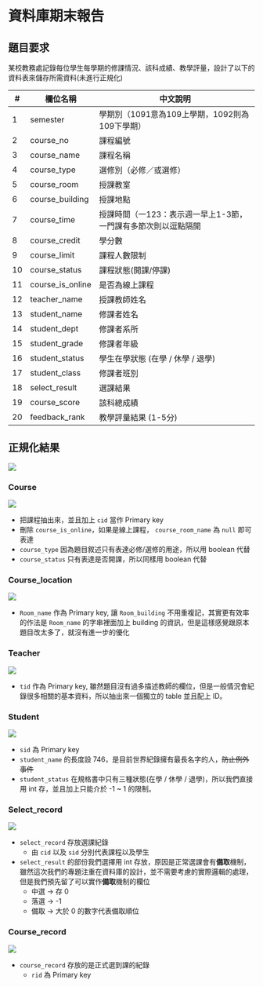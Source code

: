 # 資料庫期末報告

## 題目要求

某校教務處記錄每位學生每學期的修課情況、該科成績、教學評量，設計了以下的資料表來儲存所需資料(未進行正規化)

| #   | 欄位名稱         | 中文說明                                                         |
| --- | ---------------- | ---------------------------------------------------------------- |
| 1   | semester         | 學期別（1091意為109上學期，1092則為109下學期）                   |
| 2   | course_no        | 課程編號                                                         |
| 3   | course_name      | 課程名稱                                                         |
| 4   | course_type      | 選修別（必修／或選修）                                           |
| 5   | course_room      | 授課教室                                                         |
| 6   | course_building  | 授課地點                                                         |
| 7   | course_time      | 授課時間（一123：表示週一早上1-3節，一門課有多節次則以逗點隔開 |
| 8   | course_credit    | 學分數                                                           |
| 9   | course_limit     | 課程人數限制                                                     |
| 10  | course_status    | 課程狀態(開課/停課)                                              |
| 11  | course_is_online | 是否為線上課程                                                   |
| 12  | teacher_name     | 授課教師姓名                                                     |
| 13  | student_name     | 修課者姓名                                                       |
| 14  | student_dept     | 修課者系所                                                       |
| 15  | student_grade    | 修課者年級                                                       |
| 16  | student_status   | 學生在學狀態 (在學 / 休學 / 退學)                                |
| 17  | student_class    | 修課者班別                                                       |
| 18  | select_result    | 選課結果                                                         |
| 19  | course_score     | 該科總成績                                                       |
| 20  | feedback_rank    | 教學評量結果 (1-5分)                                             |

## 正規化結果

![](https://i.imgur.com/UDjxywL.png)

### Course

![](https://i.imgur.com/buMaFdd.png)

- 把課程抽出來，並且加上 `cid` 當作 Primary key
- 刪除 `course_is_online`，如果是線上課程， `course_room_name` 為 `null` 即可表達
- `course_type` 因為題目敘述只有表達必修/選修的用途，所以用 boolean 代替
- `course_status` 只有表達是否開課，所以同樣用 boolean 代替

### Course_location

![](https://i.imgur.com/ispE1dD.png)

- `Room_name` 作為 Primary key, 讓 `Room_building` 不用重複記，其實更有效率的作法是 `Room_name` 的字串裡面加上 building 的資訊，但是這樣感覺跟原本題目改太多了，就沒有進一步的優化

### Teacher

![](https://i.imgur.com/CbGvdzP.png)

- `tid` 作為 Primary key, 雖然題目沒有過多描述教師的欄位，但是一般情況會紀錄很多相關的基本資料，所以抽出來一個獨立的 table 並且配上 ID。

### Student

![](https://i.imgur.com/PVLKEQY.png)

- `sid` 為 Primary key
- `student_name` 的長度設 746，是目前世界紀錄擁有最長名字的人，~~防止例外事件~~
- `student_status` 在規格書中只有三種狀態(在學 / 休學 / 退學)，所以我們直接用 int 存，並且加上只能介於 -1 ~ 1 的限制。

### Select_record

![](https://i.imgur.com/BunuiIp.png)

- `select_record` 存放選課紀錄
    - 由 `cid` 以及 `sid` 分別代表課程以及學生
- `select_result` 的部份我們選擇用 int 存放，原因是正常選課會有**備取**機制，雖然這次我們的專題注重在資料庫的設計，並不需要考慮的實際邏輯的處理，但是我們預先留了可以實作**備取**機制的欄位
    - 中選 -> 存 0
    - 落選 -> -1
    - 備取 -> 大於 0 的數字代表備取順位

### Course_record

![](https://i.imgur.com/soRzWYo.png)

- `course_record` 存放的是正式選到課的紀錄
    - `rid` 為 Primary key

